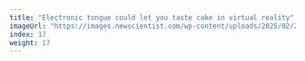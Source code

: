 ```yaml
---
title: "Electronic tongue could let you taste cake in virtual reality"
imageUrl: "https://images.newscientist.com/wp-content/uploads/2025/02/28144012/SEI_241807303.jpg?width=788"
index: 17
weight: 17
---
```

